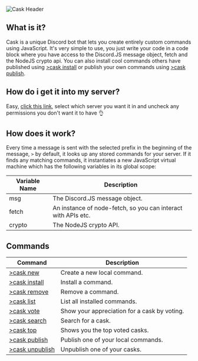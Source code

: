 ![Cask Header](https://i.imgur.com/Z0uGcfV.png)
## What is it?
Cask is a unique Discord bot that lets you create entirely custom commands using JavaScript. It's very simple to use, you just write your code in a code block where you have access to the Discord.JS message object, fetch and the NodeJS crypto api. You can also install cool commands others have published using [>cask install](https://github.com/RekkyRek/cask/blob/master/docs/install.md) or publish your own commands using [>cask publish](https://github.com/RekkyRek/cask/blob/master/docs/publish.md).

## How do i get it into my server?
Easy, [click this link](https://discordapp.com/oauth2/authorize?client_id=593852428626165760&scope=bot&permissions=2101869815), select which server you want it in and uncheck any permissions you don't want it to have :ok_hand:

## How does it work?
Every time a message is sent with the selected prefix in the beginning of the message, `>` by default, it looks up any stored commands for your server.
If it finds any matching commands, it instantiates a new JavaScript virtual machine which has the following variables in its global scope:

| Variable Name | Description                                                   |
|---------------|---------------------------------------------------------------|
| msg           | The Discord.JS message object.                                |
| fetch         | An instance of node-fetch, so you can interact with APIs etc. |
| crypto        | The NodeJS crypto API.                                        |

## Commands
| Command                                                               | Description                                  |
|-----------------------------------------------------------------------|----------------------------------------------|
| [>cask new](https://github.com/RekkyRek/cask/blob/master/docs/new.md)             | Create a new local command.                  |
| [>cask install](https://github.com/RekkyRek/cask/blob/master/docs/install.md)     | Install a command.                           |
| [>cask remove](https://github.com/RekkyRek/cask/blob/master/docs/remove.md)       | Remove a command.                            |
| [>cask list](https://github.com/RekkyRek/cask/blob/master/docs/list.md)           | List all installed commands.                 |
| [>cask vote](https://github.com/RekkyRek/cask/blob/master/docs/vote.md)           | Show your appreciation for a cask by voting. |
| [>cask search](https://github.com/RekkyRek/cask/blob/master/docs/search.md)       | Search for a cask.                           |
| [>cask top](https://github.com/RekkyRek/cask/blob/master/docs/top.md)             | Shows you the top voted casks.               |
| [>cask publish](https://github.com/RekkyRek/cask/blob/master/docs/publish.md)     | Publish one of your local commands.          |
| [>cask unpublish](https://github.com/RekkyRek/cask/blob/master/docs/unpublish.md) | Unpublish one of your casks.                 |
